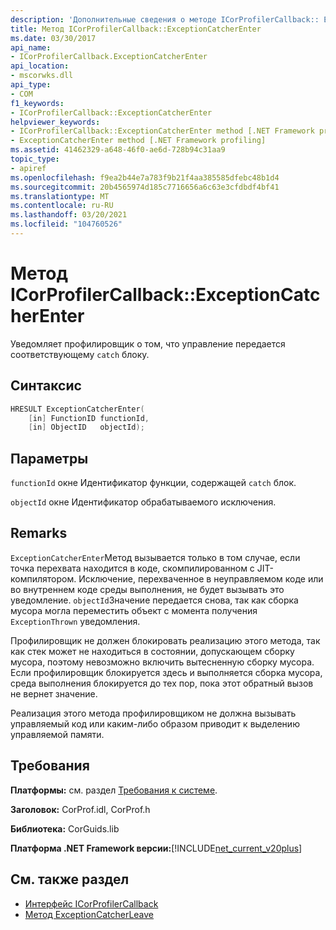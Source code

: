 ```yaml
---
description: 'Дополнительные сведения о методе ICorProfilerCallback:: Ексцептионкатчерентер'
title: Метод ICorProfilerCallback::ExceptionCatcherEnter
ms.date: 03/30/2017
api_name:
- ICorProfilerCallback.ExceptionCatcherEnter
api_location:
- mscorwks.dll
api_type:
- COM
f1_keywords:
- ICorProfilerCallback::ExceptionCatcherEnter
helpviewer_keywords:
- ICorProfilerCallback::ExceptionCatcherEnter method [.NET Framework profiling]
- ExceptionCatcherEnter method [.NET Framework profiling]
ms.assetid: 41462329-a648-46f0-ae6d-728b94c31aa9
topic_type:
- apiref
ms.openlocfilehash: f9ea2b44e7a783f9b21f4aa385585dfebc48b1d4
ms.sourcegitcommit: 20b4565974d185c7716656a6c63e3cfdbdf4bf41
ms.translationtype: MT
ms.contentlocale: ru-RU
ms.lasthandoff: 03/20/2021
ms.locfileid: "104760526"
---
```

# <a name="icorprofilercallbackexceptioncatcherenter-method"></a>Метод ICorProfilerCallback::ExceptionCatcherEnter

Уведомляет профилировщик о том, что управление передается соответствующему `catch` блоку.  
  
## <a name="syntax"></a>Синтаксис  
  
```cpp  
HRESULT ExceptionCatcherEnter(  
    [in] FunctionID functionId,  
    [in] ObjectID   objectId);  
```  
  
## <a name="parameters"></a>Параметры

`functionId` окне Идентификатор функции, содержащей `catch` блок.
  
`objectId` окне Идентификатор обрабатываемого исключения.

## <a name="remarks"></a>Remarks  

 `ExceptionCatcherEnter`Метод вызывается только в том случае, если точка перехвата находится в коде, скомпилированном с JIT-компилятором. Исключение, перехваченное в неуправляемом коде или во внутреннем коде среды выполнения, не будет вызывать это уведомление. `objectId`Значение передается снова, так как сборка мусора могла переместить объект с момента получения `ExceptionThrown` уведомления.  
  
 Профилировщик не должен блокировать реализацию этого метода, так как стек может не находиться в состоянии, допускающем сборку мусора, поэтому невозможно включить вытесненную сборку мусора. Если профилировщик блокируется здесь и выполняется сборка мусора, среда выполнения блокируется до тех пор, пока этот обратный вызов не вернет значение.  
  
 Реализация этого метода профилировщиком не должна вызывать управляемый код или каким-либо образом приводит к выделению управляемой памяти.  
  
## <a name="requirements"></a>Требования  

 **Платформы:** см. раздел [Требования к системе](../../get-started/system-requirements.md).  
  
 **Заголовок:** CorProf.idl, CorProf.h  
  
 **Библиотека:** CorGuids.lib  
  
 **Платформа .NET Framework версии:**[!INCLUDE[net_current_v20plus](../../../../includes/net-current-v20plus-md.md)]  
  
## <a name="see-also"></a>См. также раздел

- [Интерфейс ICorProfilerCallback](icorprofilercallback-interface.md)
- [Метод ExceptionCatcherLeave](icorprofilercallback-exceptioncatcherleave-method.md)
